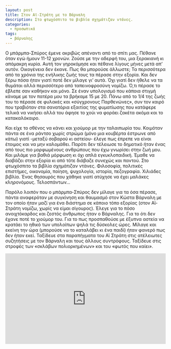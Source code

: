 ```yaml
---
layout: post
title: Στον Αϊ-Στράτη με το Βάρναλη
description: Στο φτωχόσπιτο τα βιβλία σχημάτιζαν ντάνες.
categories:
  - προσωπικά
tags: 
  - βάρναλης
---
```


Ο μπάρμπα-Σπύρος έμενε ακριβώς απέναντι από το σπίτι μας. Πέθανε όταν εγώ ήμουν 11-12 χρονών. Ζούσε με την αδερφή του, μια ξερακιανή κι απόμακρη κυρία. Αυτή τον γηροκόμησε και πέθανε λίγους μήνες μετά απ’ αυτόν. Οικογένεια δεν έκανε. Πως θα μπορούσε άλλωστε; Τα περισσότερα από τα χρόνια της ενήλικης ζωής τους τα πέρασε στην εξορία. Και δεν ξέρω πόσα ήταν γιατί ποτέ δεν μίλαγε γι’ αυτά. Όχι γιατί δεν ήθελε να τα θυμάται αλλά περισσότερο από ταπεινοφροσύνη νομίζω. Ό,τι πέρασε το έβλεπε σαν καθήκον και μόνο. Σε έναν υπολογισμό που κάποια στιγμή κάναμε με τον πατέρα μου τα βρήκαμε 15 με 20. Πάνω από το 1/4 της ζωής του το πέρασε σε φυλακές και «σύγχρονους Παρθενώνες», συν τον καιρό που τραβιόταν στα σανατόρια εξαιτίας της φυματίωσης που κατάφερε τελικά να νικήσει αλλά του άφησε το χούι να φοράει ζακέτα ακόμα και το κατακαλόκαιρο.

Και είχε το σθένος να κάνει και χιούμορ με την ταλαιπωρία του. Κοιμόταν πάντα σε ένα ράντσο χωρίς στρώμα (μόνο μια κουβέρτα έστρωνε από κάτω) γιατί -μεταξύ σοβαρού κι αστείου- έλεγε πως έπρεπε να είναι έτοιμος και να μην καλομάθει. Παρότι δεν τέλειωσε το δημοτικό ήταν ένας από τους πιο μορφωμένους ανθρώπους που έχω γνωρίσει στην ζωή μου. Και μιλάμε για βαθιά μόρφωση κι όχι απλά εγκυκλοπαιδική. Έμαθε να διαβάζει στην εξορία κι από τότε διάβαζε συνεχώς και παντού. Στο φτωχόσπιτο τα βιβλία σχημάτιζαν ντάνες. Φιλοσοφία, πολιτικές επιστήμες, οικονομία, ποίηση, ψυχολογία, ιστορία, πεζογραφία. Χιλιάδες βιβλία. Ένας θησαυρός που χάθηκε γιατί ατύχησε να έχει μαλάκες κληρονόμους. Τελοσπάντων...

Παρόλο λοιπόν που ο μπάρμπα-Σπύρος δεν μίλαγε για τα όσα πέρασε, πάντα αναφερόταν με συγκίνηση και θαυμασμό στον Κώστα Βάρναλη με τον οποίο ήταν μαζί για ένα διάστημα σε κάποιο τόπο εξορίας (στον Αϊ-Στράτη νομίζω, χωρίς να είμαι σίγουρος). Έλεγε για το πόσο ανοιχτόκαρδος και ζεστός άνθρωπος ήταν ο Βάρναλης. Για το ότι δεν έχανε ποτέ το χιούμορ του. Για το πως προσπαθούσε με έξυπνα αστεία να κρατάει το ηθικό των υπολοίπων ψηλά τις δύσκολες ώρες. Μίλαγε και εκείνη την ώρα (μπορούσε να το καταλάβει κι ένα παιδί) ήταν φανερό πως δεν ήταν εκεί. Ταξίδευε στα παραπήγματα του Αϊ Στράτη στις ατέλειωτες συζητήσεις με τον Βάρναλη και τους άλλους συντρόφους. Ταξίδευε στις στροφές των «σκλάβων πολιορκημένων» και του «φωτός που καίει».

<div class="yt-video" style="position:relative;height:0;padding-bottom:56.25%"><iframe src="https://www.youtube.com/embed/1T7tP8Sjn5M?ecver=2" width="640" height="360" frameborder="0" style="position:absolute;width:100%;height:100%;left:0" allowfullscreen></iframe></div>